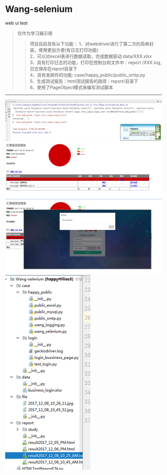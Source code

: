 # Wang-selenium
web ui test
>仅作为学习展示用  
>>项目目前具有以下功能：
          1、对webdriver进行了第二次的简单封装，使用更加方便(有日志打印功能)<br/>
          2、可以对excel表进行数据读取，完成数据驱动:data/XXX.xlsx <br/>
          3、具有打印日志的功能，打印在控制台和文件中：report /XXX.log,日志保存在report目录下  <br/>
          4、具有发邮件的功能: case/happy_public/public_smtp.py  <br/>
          5、生成测试报告：html测试报告的路径：report/目录下   <br/>
          6、使用了PageObject模式来编写测试脚本   <br/>

------------------------------------------------------------------------------------------------------
![](https://github.com/wanghaihong200/Wang-selenium/blob/master/1.png)  
![](https://github.com/wanghaihong200/Wang-selenium/blob/master/2.png) 
![](https://github.com/wanghaihong200/Wang-selenium/blob/master/3.png) 
![](https://github.com/wanghaihong200/Wang-selenium/blob/master/4.png) 
  
  

